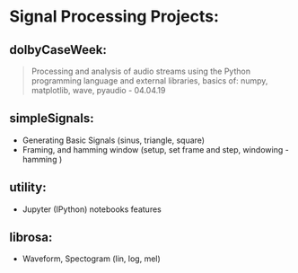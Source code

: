 # Signal Processing Projects:

## dolbyCaseWeek:
> Processing and analysis of audio streams using the Python programming language and external libraries, basics of: numpy, matplotlib, wave, pyaudio - 04.04.19

## simpleSignals:
- Generating Basic Signals (sinus, triangle, square)
- Framing, and hamming window (setup, set frame and step, windowing - hamming )

## utility:
- Jupyter (IPython) notebooks features

## librosa:
- Waveform, Spectogram (lin, log, mel)
